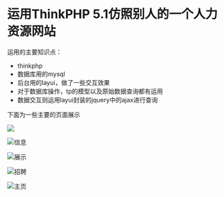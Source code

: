 

运用ThinkPHP 5.1仿照别人的一个人力资源网站
===============

运用的主要知识点：

 + thinkphp
 + 数据库用的mysql
 + 后台用的layui，做了一些交互效果
 + 对于数据库操作，tp的模型以及原始数据查询都有运用
 + 数据交互则运用layui封装的jquery中的ajax进行查询

下面为一些主要的页面展示

![](C:\Users\郭小明\Desktop\添加.png)

![信息](C:\Users\郭小明\Desktop\信息.png)

![展示](C:\Users\郭小明\Desktop\展示.png)

![招聘](C:\Users\郭小明\Desktop\招聘.png)

![主页](C:\Users\郭小明\Desktop\主页.png)